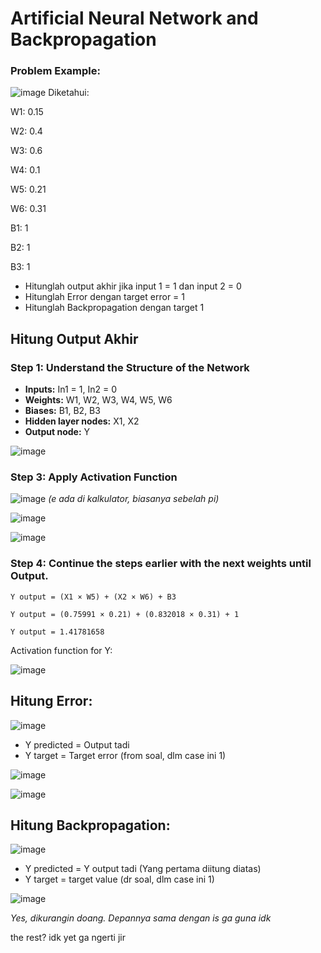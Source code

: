 # Artificial Neural Network and Backpropagation

### Problem Example:
![image](https://github.com/user-attachments/assets/ac422c3a-e56e-4ce2-a073-3dbe887efeb8)
Diketahui:

W1: 0.15

W2: 0.4

W3: 0.6

W4: 0.1

W5: 0.21

W6: 0.31

B1: 1

B2: 1

B3: 1

- Hitunglah output akhir jika input 1 = 1 dan input 2 = 0
- Hitunglah Error dengan target error = 1
- Hitunglah Backpropagation dengan target 1


## **Hitung Output Akhir**

### **Step 1: Understand the Structure of the Network**
- **Inputs:** In1 = 1, In2 = 0 
- **Weights:** W1, W2, W3, W4, W5, W6
- **Biases:** B1, B2, B3
- **Hidden layer nodes:** X1, X2
- **Output node:** Y

![image](https://github.com/user-attachments/assets/03e42488-1f6c-4a41-a5ea-31395281f20a)

### Step 3: Apply Activation Function
![image](https://github.com/user-attachments/assets/c19562f9-d791-4ff0-a3a6-74271ecb0021)
_(e ada di kalkulator, biasanya sebelah pi)_

![image](https://github.com/user-attachments/assets/d58dd7ba-e4cf-4632-8548-cc02229cfa61)

![image](https://github.com/user-attachments/assets/310171fd-409c-43e3-80a1-84b657db3459)

### Step 4: Continue the steps earlier with the next weights until Output.
`Y output = (X1 × W5) + (X2 × W6) + B3`

`Y output = (0.75991 × 0.21) + (0.832018 × 0.31) + 1`

`Y output = 1.41781658`

Activation function for Y:

![image](https://github.com/user-attachments/assets/d9ff0ad6-34dd-4dda-97a7-ee8315c494ab)

## **Hitung Error:**

![image](https://github.com/user-attachments/assets/5a360acd-d1e2-4537-bec7-e78976858f62)

- Y predicted = Output tadi
- Y target = Target error (from soal, dlm case ini 1)

![image](https://github.com/user-attachments/assets/88bc4096-e7a2-4e35-833a-ae617b99d184)

![image](https://github.com/user-attachments/assets/4b2db703-1e5f-47d6-84ca-77b58354186d)

## Hitung Backpropagation:

![image](https://github.com/user-attachments/assets/881ffc60-3b43-471d-aae0-e6db31f68bd9)

- Y predicted = Y output tadi (Yang pertama diitung diatas)
- Y target = target value (dr soal, dlm case ini 1)

![image](https://github.com/user-attachments/assets/dba1eab5-92a8-460c-af93-9f552580e0f9)

_Yes, dikurangin doang. Depannya sama dengan is ga guna idk_

the rest? idk yet ga ngerti jir




